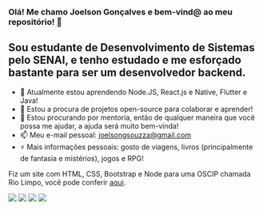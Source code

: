### Olá! Me chamo Joelson Gonçalves e bem-vind@ ao meu repositório! 👋

## Sou estudante de Desenvolvimento de Sistemas pelo SENAI, e tenho estudado e me esforçado bastante para ser um desenvolvedor backend.

- 🌱 Atualmente estou aprendendo Node.JS, React.js e Native, Flutter e Java!
- 👯 Estou a procura de projetos open-source para colaborar e aprender!
- 🤔 Estou procurando por mentoria, então de qualquer maneira que você possa me ajudar, a ajuda será muito bem-vinda!
- 📫 Meu e-mail pessoal: joelsongsouzza@gmail.com
- ⚡ Mais informações pessoais: gosto de viagens, livros (principalmente de fantasia e mistérios), jogos e RPG!

Fiz um site com HTML, CSS, Bootstrap e Node para uma OSCIP chamada Rio Limpo, você pode conferir [aqui](https://www.oscipriolimpo.com.br).

![](https://img.shields.io/badge/Code-NodeJS-informational?style=flat&logo=<LOGO_NAME>&logoColor=white&color=2bbc8a) ![](https://img.shields.io/badge/Code-Flutter-informational?style=flat&logo=<LOGO_NAME>&logoColor=white&color=2bbc8a) ![](https://img.shields.io/badge/Code-Java-informational?style=flat&logo=<LOGO_NAME>&logoColor=white&color=2bbc8a) ![](https://img.shields.io/badge/Code-React-informational?style=flat&logo=<LOGO_NAME>&logoColor=white&color=2bbc8a)
